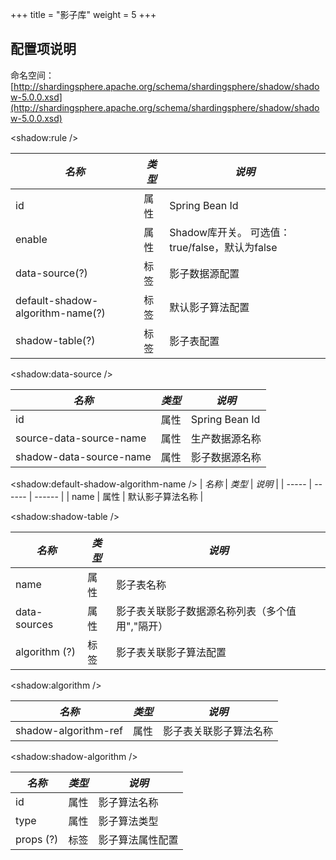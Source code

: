 +++
title = "影子库"
weight = 5
+++

## 配置项说明

命名空间：[http://shardingsphere.apache.org/schema/shardingsphere/shadow/shadow-5.0.0.xsd](http://shardingsphere.apache.org/schema/shardingsphere/shadow/shadow-5.0.0.xsd)

\<shadow:rule />

| *名称* | *类型*  | *说明* |
| ----- | ------ | ------ |
| id    | 属性    | Spring Bean Id |
| enable | 属性   | Shadow库开关。 可选值：true/false，默认为false |
| data-source(?)  | 标签  | 影子数据源配置 |
| default-shadow-algorithm-name(?)  | 标签  | 默认影子算法配置 |
| shadow-table(?) | 标签  | 影子表配置 |

\<shadow:data-source />

| *名称* | *类型*  | *说明* |
| ----- | ------ | ------ |
| id | 属性 | Spring Bean Id |
| source-data-source-name | 属性 | 生产数据源名称 |
| shadow-data-source-name | 属性 | 影子数据源名称 |

\<shadow:default-shadow-algorithm-name />
| *名称* | *类型*  | *说明* |
| ----- | ------ | ------ |
| name | 属性 | 默认影子算法名称 |

\<shadow:shadow-table />

| *名称* | *类型*  | *说明* |
| ----- | ------ | ------ |
| name | 属性 | 影子表名称 |
| data-sources | 属性 | 影子表关联影子数据源名称列表（多个值用","隔开）|
| algorithm (?) | 标签  | 影子表关联影子算法配置 |

\<shadow:algorithm />

| *名称* | *类型*  | *说明* |
| ----- | ------ | ------ |
| shadow-algorithm-ref | 属性 | 影子表关联影子算法名称 |

\<shadow:shadow-algorithm />

| *名称*    | *类型* | *说明*        |
| --------- | ----- | ------------- |
| id        | 属性  | 影子算法名称    |
| type      | 属性  | 影子算法类型    |
| props (?) | 标签  | 影子算法属性配置 |
